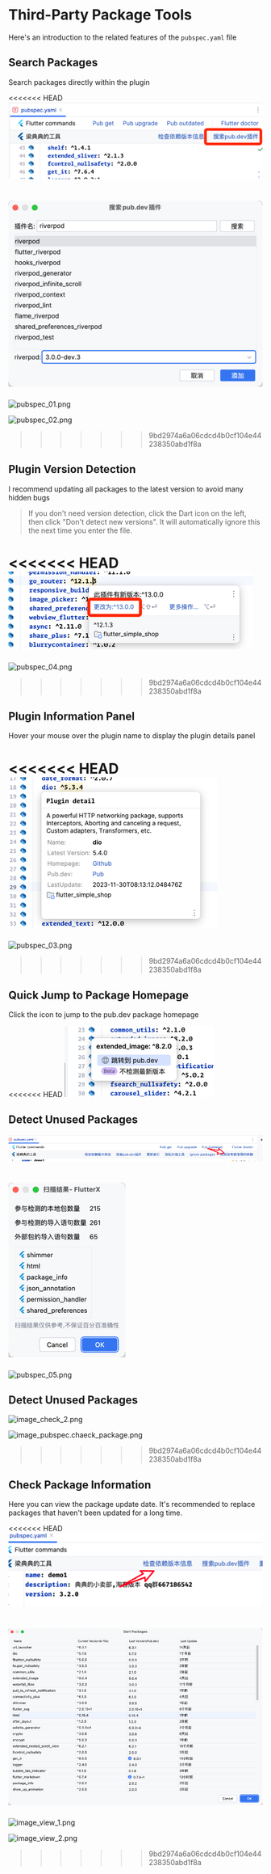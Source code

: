 # Third-Party Package Tools

Here's an introduction to the related features of the `pubspec.yaml` file

## Search Packages

Search packages directly within the plugin

<<<<<<< HEAD
![pubspec_01.png](../../assets/images/pubspec_01.png)

![pubspec_02.png](../../assets/images/pubspec_02.png)
=======
![pubspec_01.png](/images/pubspec/pubspec_01.png)

![pubspec_02.png](/images/pubspec/pubspec_02.png)
>>>>>>> 9bd2974a6a06cdcd4b0cf104e44238350abd1f8a

## Plugin Version Detection

<note>
<p>I recommend updating all packages to the latest version to avoid many hidden bugs</p>
</note>

> If you don't need version detection, click the Dart icon on the left, then click "Don't detect new versions". It will automatically ignore this the next time you enter the file.

<<<<<<< HEAD
![pubspec_04.png](../../assets/images/pubspec_04.png)
=======
![pubspec_04.png](/images/pubspec/pubspec_04.png)
>>>>>>> 9bd2974a6a06cdcd4b0cf104e44238350abd1f8a

## Plugin Information Panel

Hover your mouse over the plugin name to display the plugin details panel

<<<<<<< HEAD
![pubspec_03.png](../../assets/images/pubspec_03.png)
=======
![pubspec_03.png](/images/pubspec/pubspec_03.png)
>>>>>>> 9bd2974a6a06cdcd4b0cf104e44238350abd1f8a

## Quick Jump to Package Homepage

Click the icon to jump to the pub.dev package homepage

<<<<<<< HEAD
![pubspec_05.png](../../assets/images/pubspec_05.png)

## Detect Unused Packages

![image_check_2.png](../../assets/images/image_check_2.png)

![image_pubspec.chaeck_package.png](../../assets/images/image_pubspec.chaeck_package.png)
=======
![pubspec_05.png](/images/pubspec/pubspec_05.png)

## Detect Unused Packages

![image_check_2.png](/images/image_check_2.png)

![image_pubspec.chaeck_package.png](/images/image_pubspec.chaeck_package.png)
>>>>>>> 9bd2974a6a06cdcd4b0cf104e44238350abd1f8a

## Check Package Information

Here you can view the package update date. It's recommended to replace packages that haven't been updated for a long time.

<<<<<<< HEAD
![image_view_1.png](../../assets/images/image_view_1.png)

![image_view_2.png](../../assets/images/image_view_2.png)
=======
![image_view_1.png](/images/image_view_1.png)

![image_view_2.png](/images/image_view_2.png)
>>>>>>> 9bd2974a6a06cdcd4b0cf104e44238350abd1f8a
